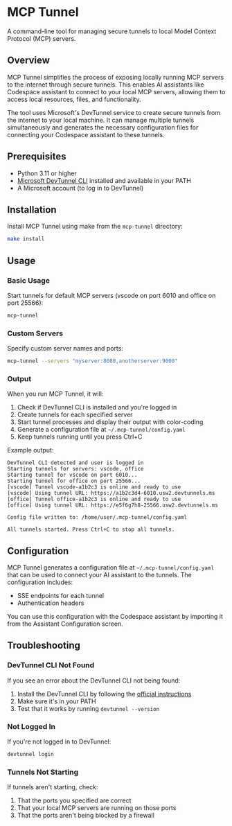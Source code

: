 # MCP Tunnel

A command-line tool for managing secure tunnels to local Model Context Protocol (MCP) servers.

## Overview

MCP Tunnel simplifies the process of exposing locally running MCP servers to the internet through secure tunnels. This enables AI assistants like Codespace assistant to connect to your local MCP servers, allowing them to access local resources, files, and functionality.

The tool uses Microsoft's DevTunnel service to create secure tunnels from the internet to your local machine. It can manage multiple tunnels simultaneously and generates the necessary configuration files for connecting your Codespace assistant to these tunnels.

## Prerequisites

- Python 3.11 or higher
- [Microsoft DevTunnel CLI](https://learn.microsoft.com/en-us/azure/developer/dev-tunnels/get-started) installed and available in your PATH
- A Microsoft account (to log in to DevTunnel)

## Installation

Install MCP Tunnel using make from the `mcp-tunnel` directory:

```bash
make install
```

## Usage

### Basic Usage

Start tunnels for default MCP servers (vscode on port 6010 and office on port 25566):

```bash
mcp-tunnel
```

### Custom Servers

Specify custom server names and ports:

```bash
mcp-tunnel --servers "myserver:8080,anotherserver:9000"
```

### Output

When you run MCP Tunnel, it will:

1. Check if DevTunnel CLI is installed and you're logged in
2. Create tunnels for each specified server
3. Start tunnel processes and display their output with color-coding
4. Generate a configuration file at `~/.mcp-tunnel/config.yaml`
5. Keep tunnels running until you press Ctrl+C

Example output:

```
DevTunnel CLI detected and user is logged in
Starting tunnels for servers: vscode, office
Starting tunnel for vscode on port 6010...
Starting tunnel for office on port 25566...
[vscode] Tunnel vscode-a1b2c3 is online and ready to use
[vscode] Using tunnel URL: https://a1b2c3d4-6010.usw2.devtunnels.ms
[office] Tunnel office-a1b2c3 is online and ready to use
[office] Using tunnel URL: https://e5f6g7h8-25566.usw2.devtunnels.ms

Config file written to: /home/user/.mcp-tunnel/config.yaml

All tunnels started. Press Ctrl+C to stop all tunnels.
```

## Configuration

MCP Tunnel generates a configuration file at `~/.mcp-tunnel/config.yaml` that can be used to connect your AI assistant to the tunnels. The configuration includes:

- SSE endpoints for each tunnel
- Authentication headers

You can use this configuration with the Codespace assistant by importing it from the Assistant Configuration screen.

## Troubleshooting

### DevTunnel CLI Not Found

If you see an error about the DevTunnel CLI not being found:

1. Install the DevTunnel CLI by following the [official instructions](https://learn.microsoft.com/en-us/azure/developer/dev-tunnels/get-started)
2. Make sure it's in your PATH
3. Test that it works by running `devtunnel --version`

### Not Logged In

If you're not logged in to DevTunnel:

```bash
devtunnel login
```

### Tunnels Not Starting

If tunnels aren't starting, check:

1. That the ports you specified are correct
2. That your local MCP servers are running on those ports
3. That the ports aren't being blocked by a firewall
